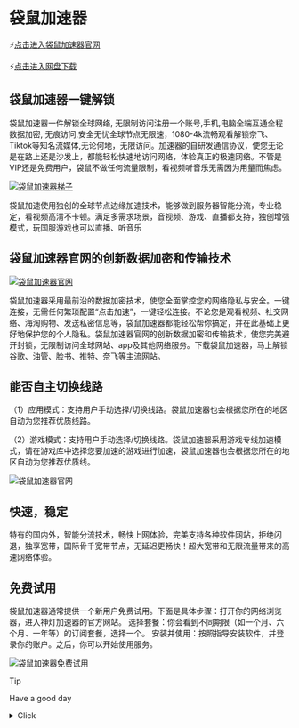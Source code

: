 <html>
<head> 
<meta charset="utf-8">
<meta name="description" content="袋鼠加速器  付费梯子推荐 袋鼠VPN官网 袋鼠加速器官网 西柚加速器 神灯加速器">
<meta name="keywords" content="袋鼠加速器, 付费梯子推荐, 袋鼠加速器官网, 袋鼠VPN官网, 加速器推荐，西柚加速器，神灯加速器">
<meta name="author" content="袋鼠加速器官网">
</head>
</html>

# 袋鼠加速器

⚡[点击进入袋鼠加速器官网](https://dsdl.live/share.html?channel=s3)

⚡[点击进入网盘下载](https://pan.huang1111.cn/s/vVqb9FE)

## 袋鼠加速器一键解锁

袋鼠加速器一件解锁全球网络, 无限制访问注册一个账号,手机,电脑全端互通全程数据加密, 无痕访问,安全无忧全球节点无限速，1080-4k流畅观看解锁奈飞、Tiktok等知名流媒体,无论何地，无限访问。加速器的自研发通信协议，使您无论是在路上还是沙发上，都能轻松快速地访问网络，体验真正的极速网络。不管是VIP还是免费用户，袋鼠不做任何流量限制，看视频听音乐无需因为用量而焦虑。

[![袋鼠加速器梯子](https://i.postimg.cc/FzNXKm6P/IMG-20241125-114127.jpg)](https://dsdl.live/share.html?channel=s3)

袋鼠加速使用独创的全球节点边缘加速技术，能够做到服务器智能分流，专业稳定，看视频高清不卡顿。满足多需求场景，音视频、游戏、直播都支持，独创增强模式，玩国服游戏也可以直播、听音乐

## 袋鼠加速器官网的创新数据加密和传输技术

[![袋鼠加速器官网](https://i.postimg.cc/Bbp9Lk9J/IMG-20241125-114212.jpg)](https://dsdl.live/share.html?channel=s3)

袋鼠加速器采用最前沿的数据加密技术，使您全面掌控您的网络隐私与安全。一键连接，无需任何繁琐配置“点击加速”，一键轻松连接。不论您是观看视频、社交网络、海淘购物、发送私密信息等，袋鼠加速器都能轻松帮你搞定，并在此基础上更好地保护您的个人隐私。袋鼠加速器官网的创新数据加密和传输技术，使您完美避开封锁，无限制访问全球网站、app及其他网络服务。下载袋鼠加速器，马上解锁谷歌、油管、脸书、推特、奈飞等主流网站。

## 能否自主切换线路

（1）应用模式：支持用户手动选择/切换线路。袋鼠加速器也会根据您所在的地区自动为您推荐优质线路。

（2）游戏模式：支持用户手动选择/切换线路。袋鼠加速器采用游戏专线加速模式，请在游戏库中选择您要加速的游戏进行加速，袋鼠加速器也会根据您所在的地区自动为您推荐优质线。

![袋鼠加速器官网](https://i.postimg.cc/qBPVfs2v/IMG-20241129-145330.jpg)

## 快速，稳定
特有的国内外，智能分流技术，畅快上网体验，完美支持各种软件网站，拒绝闪退，独享宽带，国际骨千宽带节点，无延迟更畅快！超大宽带和无限流量带来的高速网络体验。

## 免费试用

袋鼠加速器通常提供一个新用户免费试用。下面是具体步骤：打开你的网络浏览器，进入神灯加速器的官方网站。
选择套餐：你会看到不同期限（如一个月、六个月、一年等）的订阅套餐，选择一个。
安装并使用：按照指导安装软件，并登录你的账户。之后，你可以开始使用服务。

![袋鼠加速器免费试用](https://i.postimg.cc/Sx8chp0w/IMG-20241129-145646.jpg)


> [!TIP]
> Have a good day

<details><summary>Click</summary>
袋鼠加速器，袋鼠加速器官网，袋鼠梯子，西柚加速器，神灯加速器
</details
